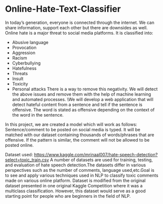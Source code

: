 # Online-Hate-Text-Classifier 
In today’s generation, everyone is connected through the internet. We can share information, support each other but there are downsides as well. Online hate is a major threat to social media platforms. It is classified into:
* Abusive language
* Provocation
* Aggression
* Racism
* Cyberbullying
* Hatefulness
* Threats
* Insult
* Toxicity
* Personal attacks
There is a way to remove this negativity. We will detect the above issues and remove them with the help of machine learning and automated processes.
\We will develop a web application that will detect hateful content from a sentence and tell if the sentence is offensive. The word is stated as offensive depending on the context of the word in the sentence.

In this project, we are created a model which will work as follows:
Sentence/comment to be posted on social media is typed.
It will be matched with our dataset containing thousands of words/phrases that are offensive.
If the pattern is similar, the comment will not be allowed to be posted online.

Dataset used: https://www.kaggle.com/mrinaal007/hate-speech-detection?select=toxic_train.csv
A number of datasets are used for training, testing, and evaluation of hate speech detection.The datasets differ in various perspectives such as the number of comments, language used,etc.Goal is to see and apply various techniques used in NLP to classify toxic comments made on various online platform. Dataset is modified from the original dataset presented in one original Kaggle Competition where it was a multiclass classification. However, this dataset would serve as a good starting point for people who are beginners in the field of NLP.
